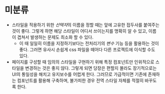 # 미분류
- 스타일을 적용하기 위한 *선택자*의 이름을 정할 때는 앞에 고유한 접두사를 붙여주는 것이 좋다. 그렇게 하면 해당 스타일이 어디서 쓰이는지를 명확히 알 수 있고, 이름이 겹쳐서 발생하는 문제도 최소화 할 수 있다. 
	- 이 때 일일히 이름을 지정하기보다는 전처리기의 *변수* 기능 등을 활용하는 것이 좋다. 그러면 유사시 손쉽게 css 파일을 떼어다 다른 프로젝트에 이식할 수도 있다.
- 페이지를 구성할 때 임의의 스타일을 구현하기 위해 특정 컴포넌트만 인위적으로 스타일을 변경하는 것은 좋지 않다. 그렇게 되면 당장은 편할지 몰라도 장기적으로는 UI의 통일성을 해치고 유지보수를 어렵게 한다. 그러므로 가급적이면 기존에 존재하는 컴포넌트를 활용해 구축하며, 불가피한 경우 전역 스타일 자체를 적절히 바꾸도록 한다.